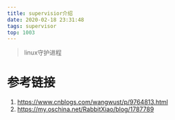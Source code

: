 ```yaml
---
title: supervisior介绍
date: 2020-02-18 23:31:48
tags: supervisor
top: 1003
---
```


> linux守护进程

 <!-- more -->

 # 参考链接
 1. https://www.cnblogs.com/wangwust/p/9764813.html
 2. https://my.oschina.net/RabbitXiao/blog/1787789